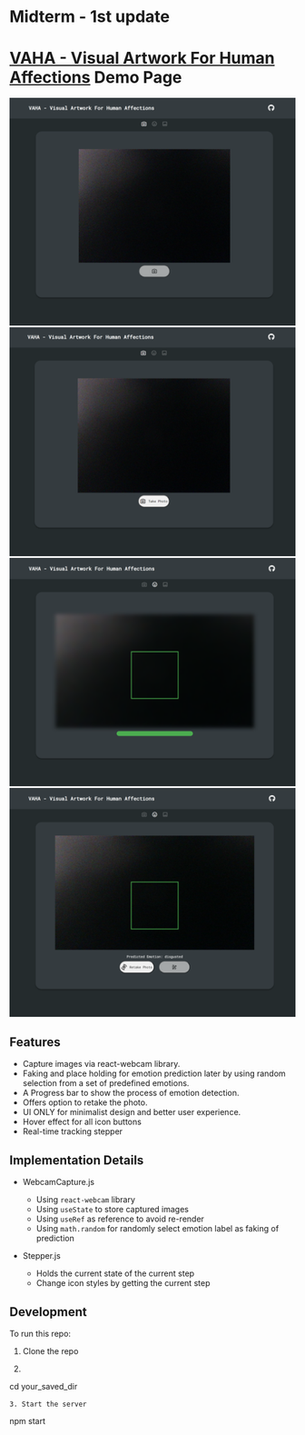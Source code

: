 # Midterm - 1st update

# [VAHA - Visual Artwork For Human Affections](https://github.com/zxxwxyyy/VAHA/) Demo Page

![t2i](./src/assets/1.png)
![t2i](./src/assets/2.png)
![t2i](./src/assets/3.png)
![t2i](./src/assets/4.png)


## Features

- Capture images via react-webcam library.
- Faking and place holding for emotion prediction later by using random selection from a set of predefined emotions.
- A Progress bar to show the process of emotion detection.
- Offers option to retake the photo.
- UI ONLY for minimalist design and better user experience.
- Hover effect for all icon buttons
- Real-time tracking stepper

## Implementation Details

- WebcamCapture.js
    - Using `react-webcam` library
    - Using `useState` to store captured images
    - Using `useRef` as reference to avoid re-render
    - Using `math.random` for randomly select emotion label as faking of prediction

- Stepper.js
    - Holds the current state of the current step
    - Change icon styles by getting the current step

## Development 

To run this repo:
1. Clone the repo
2. ```
cd your_saved_dir
```
3. Start the server
```
npm start
```